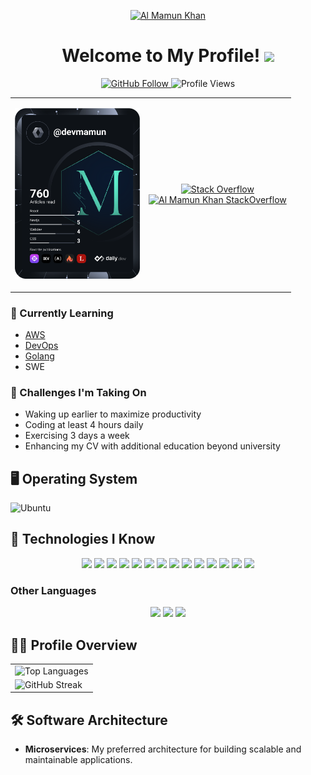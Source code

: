 <p align="center">
  <a href="https://www.linkedin.com/in/progmamun/" target="_blank" rel="noopener">
    <img src="https://rawcdn.githack.com/progmamun/programming-hero/5e7a9d93012540777c2880f116cd243fc3df4e85/milestone-9/v0.2.svg" alt="Al Mamun Khan" />
  </a>
</p>

<h1 align="center">Welcome to My Profile! <img src="https://media.giphy.com/media/hvRJCLFzcasrR4ia7z/giphy.gif" width="25"></h1>

<p align="center">
  <a href="https://github.com/progmamun">
    <img src="https://img.shields.io/github/followers/progmamun?label=Follow&style=social" alt="GitHub Follow" />
  </a>
  <img src="https://komarev.com/ghpvc/?username=progmamun&color=228B22" alt="Profile Views" />
</p>

<table align="center">
  <tr>
    <td>
      <p align="center">
        <a href="https://app.daily.dev/progmamun">
          <img src="https://github.com/progmamun/progmamun/blob/main/devcard.svg" width="200" alt="Al Mamun Khan's Dev Card" />
        </a>
      </p>
    </td>
    <td>
      <p align="center">
        <a href="https://stackoverflow.com/users/15274012/al-mamun-khan">
          <img src="https://aleen42.github.io/badges/src/stackoverflow.svg" alt="Stack Overflow" />
        </a><br/>
        <a href="https://stackoverflow.com/users/15274012/al-mamun-khan">
          <img src="https://github-readme-stackoverflow.vercel.app/?userID=15274012" alt="Al Mamun Khan StackOverflow" />
        </a>
      </p>
    </td>
  </tr>
</table>

### 🌱 Currently Learning
- [AWS](https://aws.amazon.com/)
- [DevOps](https://www.google.com/search?q=DevOps)
- [Golang](https://go.dev)
- SWE

### 💪 Challenges I'm Taking On
- Waking up earlier to maximize productivity
- Coding at least 4 hours daily
- Exercising 3 days a week
- Enhancing my CV with additional education beyond university

## 🖥️ Operating System
![Ubuntu](https://img.shields.io/badge/Linux-FCC624?style=for-the-badge&logo=linux&logoColor=black)

## 🚀 Technologies I Know
<p align="center">
  <img src="https://img.shields.io/badge/JavaScript-F7DF1E?style=for-the-badge&logo=javascript&logoColor=white" height="25" />
  <img src="https://img.shields.io/badge/Node.js-43853D?style=for-the-badge&logo=node.js&logoColor=white" height="25" />
  <img src="https://img.shields.io/badge/TypeScript-007ACC?style=for-the-badge&logo=typescript&logoColor=white" height="25" />
  <img src="https://img.shields.io/badge/Sass-CC6699?style=for-the-badge&logo=sass&logoColor=white" height="25" />
  <img src="https://img.shields.io/badge/Tailwind_CSS-38B2AC?style=for-the-badge&logo=tailwind-css&logoColor=white" height="25" />
  <img src="https://img.shields.io/badge/Express.js-404D59?style=for-the-badge" height="25" />
  <img src="https://img.shields.io/badge/React-20232A?style=for-the-badge&logo=react&logoColor=61DAFB" height="25" />
  <img src="https://img.shields.io/badge/Redux-593D88?style=for-the-badge&logo=redux&logoColor=white" height="25" />
  <img src="https://img.shields.io/badge/PostgreSQL-316192?style=for-the-badge&logo=postgresql&logoColor=white" height="25" />
  <img src="https://img.shields.io/badge/MongoDB-4EA94B?style=for-the-badge&logo=mongodb&logoColor=white" height="25" />
  <img src="https://img.shields.io/badge/redis-%23DD0031.svg?&style=for-the-badge&logo=redis&logoColor=white" height="25" />
  <img src="https://img.shields.io/badge/Amazon_AWS-232F3E?style=for-the-badge&logo=amazon-aws&logoColor=white" height="25" />
  <img src="https://img.shields.io/badge/Digital_Ocean-0080FF?style=for-the-badge&logo=DigitalOcean&logoColor=white" height="25" />
  <img src="https://img.shields.io/badge/Jest-323330?style=for-the-badge&logo=Jest&logoColor=white" height="25" />
</p>

### Other Languages
<p align="center">
  <img src="https://img.shields.io/badge/Go-00ADD8?style=for-the-badge&logo=go&logoColor=white" height="25" />
  <img src="https://img.shields.io/badge/C%2FC++-659ad2?style=for-the-badge&logo=c%2B%2B&logoColor=ffffff" height="25" />
  <img src="https://img.shields.io/badge/PHP-777BB4?style=for-the-badge&logo=php&logoColor=white" height="25" />
</p>

## 👨‍💻 Profile Overview
<p align="center">
  <table>
    <tr>
      <td>
        <img src="https://github-readme-stats.vercel.app/api/top-langs/?username=progmamun&langs_count=12&theme=blue-green&layout=compact&hide=html,CSS,SCSS" alt="Top Languages" />
      </td>
    </tr>
    <tr>
      <td>
        <img src="https://github-readme-streak-stats.herokuapp.com?user=progmamun&theme=blue-green&hide_border=true" alt="GitHub Streak" />
      </td>
    </tr>
  </table>
</p>

## 🛠️ Software Architecture
- **Microservices**: My preferred architecture for building scalable and maintainable applications.
